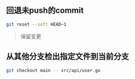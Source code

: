 ## 回退未push的commit

```bash
git reset --soft HEAD~1
```

> 保留变更

## 从其他分支检出指定文件到当前分支

```bash
git checkout main -- src/api/user.go
```